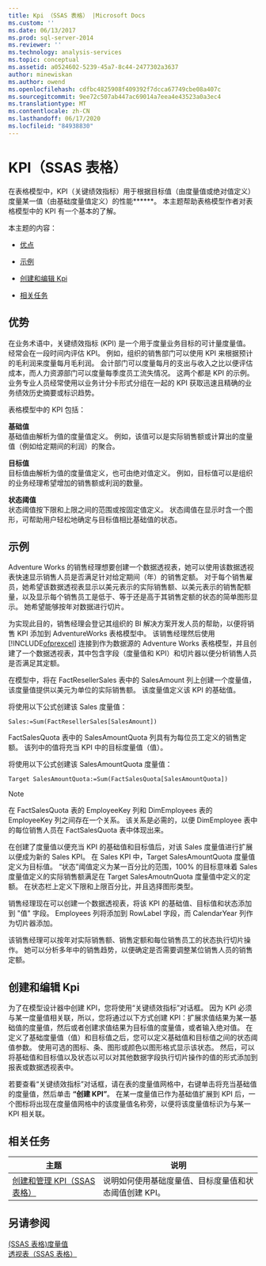 ```yaml
---
title: Kpi （SSAS 表格） |Microsoft Docs
ms.custom: ''
ms.date: 06/13/2017
ms.prod: sql-server-2014
ms.reviewer: ''
ms.technology: analysis-services
ms.topic: conceptual
ms.assetid: a0524602-5239-45a7-8c44-2477302a3637
author: minewiskan
ms.author: owend
ms.openlocfilehash: cdfbc4825908f409392f7dcca67749cbe08a407c
ms.sourcegitcommit: 9ee72c507ab447ac69014a7eea4e43523a0a3ec4
ms.translationtype: MT
ms.contentlocale: zh-CN
ms.lasthandoff: 06/17/2020
ms.locfileid: "84938830"
---
```

# <a name="kpis-ssas-tabular"></a>KPI（SSAS 表格）
  在表格模型中，KPI（关键绩效指标）用于根据目标值（由度量值或绝对值定义）度量某一值（由基础度量值定义）的性能******。 本主题帮助表格模型作者对表格模型中的 KPI 有一个基本的了解。  
  
 本主题的内容：  
  
-   [优点](#bkmk_benefits)  
  
-   [示例](#bkmk_example)  
  
-   [创建和编辑 Kpi](#bkmk_create)  
  
-   [相关任务](#bkmk_related_tasks)  
  
##  <a name="benefits"></a><a name="bkmk_benefits"></a> 优势  
 在业务术语中，关键绩效指标 (KPI) 是一个用于度量业务目标的可计量度量值。 经常会在一段时间内评估 KPI。 例如，组织的销售部门可以使用 KPI 来根据预计的毛利润来度量每月毛利润。 会计部门可以度量每月的支出与收入之比以便评估成本，而人力资源部门可以度量每季度员工流失情况。 这两个都是 KPI 的示例。 业务专业人员经常使用以业务计分卡形式分组在一起的 KPI 获取迅速且精确的业务绩效历史摘要或标识趋势。  
  
 表格模型中的 KPI 包括：  
  
 **基础值**  
 基础值由解析为值的度量值定义。 例如，该值可以是实际销售额或计算出的度量值（例如给定期间的利润）的聚合。  
  
 **目标值**  
 目标值由解析为值的度量值定义，也可由绝对值定义。 例如，目标值可以是组织的业务经理希望增加的销售额或利润的数量。  
  
 **状态阈值**  
 状态阈值按下限和上限之间的范围或按固定值定义。 状态阈值在显示时含一个图形，可帮助用户轻松地确定与目标值相比基础值的状态。  
  
##  <a name="example"></a><a name="bkmk_example"></a> 示例  
 Adventure Works 的销售经理想要创建一个数据透视表，她可以使用该数据透视表快速显示销售人员是否满足针对给定期间（年）的销售定额。 对于每个销售雇员，她希望该数据透视表显示以美元表示的实际销售额、以美元表示的销售配额量，以及显示每个销售员工是低于、等于还是高于其销售定额的状态的简单图形显示。 她希望能够按年对数据进行切片。  
  
 为实现此目的，销售经理会登记其组织的 BI 解决方案开发人员的帮助，以便将销售 KPI 添加到 AdventureWorks 表格模型中。 该销售经理然后使用 [!INCLUDE[ofprexcel](../../includes/ofprexcel-md.md)] 连接到作为数据源的 Adventure Works 表格模型，并且创建了一个数据透视表，其中包含字段（度量值和 KPI）和切片器以便分析销售人员是否满足其定额。  
  
 在模型中，将在 FactResellerSales 表中的 SalesAmount 列上创建一个度量值，该度量值提供以美元为单位的实际销售额。 该度量值定义该 KPI 的基础值。  
  
 将使用以下公式创建该 Sales 度量值：  
  
```  
Sales:=Sum(FactResellerSales[SalesAmount])  
```  
  
 FactSalesQuota 表中的 SalesAmountQuota 列具有为每位员工定义的销售定额。 该列中的值将充当 KPI 中的目标度量值（值）。  
  
 将使用以下公式创建该 SalesAmountQuota 度量值：  
  
```  
Target SalesAmountQuota:=Sum(FactSalesQuota[SalesAmountQuota])  
```  
  
> [!NOTE]  
>  在 FactSalesQuota 表的 EmployeeKey 列和 DimEmployees 表的 EmployeeKey 列之间存在一个关系。 该关系是必需的，以便 DimEmployee 表中的每位销售人员在 FactSalesQuota 表中体现出来。  
  
 在创建了度量值以便充当 KPI 的基础值和目标值后，对该 Sales 度量值进行扩展以便成为新的 Sales KPI。 在 Sales KPI 中，Target SalesAmountQuota 度量值定义为目标值。 “状态”阈值定义为某一百分比的范围，100% 的目标意味着 Sales 度量值定义的实际销售额满足在 Target SalesAmoutnQuota 度量值中定义的定额。 在状态栏上定义下限和上限百分比，并且选择图形类型。  
  
 销售经理现在可以创建一个数据透视表，将该 KPI 的基础值、目标值和状态添加到 "值" 字段。 Employees 列将添加到 RowLabel 字段，而 CalendarYear 列作为切片器添加。  
  
 该销售经理可以按年对实际销售额、销售定额和每位销售员工的状态执行切片操作。 她可以分析多年中的销售趋势，以便确定是否需要调整某位销售人员的销售定额。  
  
##  <a name="create-and-edit-kpis"></a><a name="bkmk_create"></a>创建和编辑 Kpi  
 为了在模型设计器中创建 KPI，您将使用“关键绩效指标”对话框。 因为 KPI 必须与某一度量值相关联，所以，您将通过以下方式创建 KPI：扩展求值结果为某一基础值的度量值，然后或者创建求值结果为目标值的度量值，或者输入绝对值。 在定义了基础度量值（值）和目标值之后，您可以定义基础值和目标值之间的状态阈值参数。 使用可选的图标、条、图形或颜色以图形格式显示该状态。 然后，可以将基础值和目标值以及状态以可以对其他数据字段执行切片操作的值的形式添加到报表或数据透视表中。  
  
 若要查看“关键绩效指标”对话框，请在表的度量值网格中，右键单击将充当基础值的度量值，然后单击 **“创建 KPI”**。 在某一度量值已作为基础值扩展到 KPI 后，一个图标将出现在度量值网格中的该度量值名称旁，以便将该度量值标识为与某一 KPI 相关联。  
  
##  <a name="related-tasks"></a><a name="bkmk_related_tasks"></a> 相关任务  
  
|主题|说明|  
|-----------|-----------------|  
|[创建和管理 KPI（SSAS 表格）](kpis-ssas-tabular.md)|说明如何使用基础度量值、目标度量值和状态阈值创建 KPI。|  
  
## <a name="see-also"></a>另请参阅  
 [&#40;SSAS 表格&#41;度量值](measures-ssas-tabular.md)   
 [透视表（SSAS 表格）](perspectives-ssas-tabular.md)  
  
  
